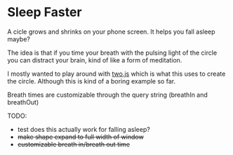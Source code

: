 Sleep Faster
============

A cicle grows and shrinks on your phone screen. It helps you fall asleep maybe?

The idea is that if you time your breath with the pulsing light of the circle you can distract your brain, kind of like a form of meditation.

I mostly wanted to play around with [two.js](https://github.com/jonobr1/two.js) which is what this uses to create the circle. Although this is kind of a boring example so far.

Breath times are customizable through the query string (breathIn and breathOut)

TODO:
- test does this actually work for falling asleep?
- ~~make shape expand to full width of window~~
- ~~customizable breath in/breath out time~~

